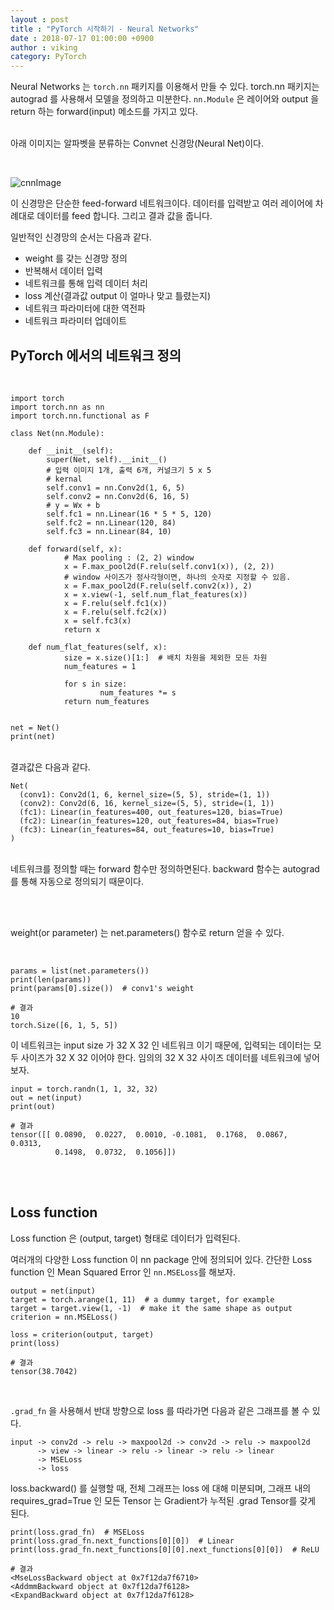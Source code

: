 ```yaml
---
layout : post
title : "PyTorch 시작하기 - Neural Networks"
date : 2018-07-17 01:00:00 +0900
author : viking
category: PyTorch
---
```


Neural Networks 는 `torch.nn` 패키지를 이용해서 만들 수 있다.
torch.nn 패키지는 autograd 를 사용해서 모델을 정의하고 미분한다. `nn.Module` 은 레이어와 output 을 return 하는 forward(input) 메소드를 가지고 있다.

<br>아래 이미지는 알파벳을 분류하는 Convnet 신경망(Neural Net)이다.

<br>

![cnnImage](https://pytorch.org/tutorials/_images/mnist.png)

이 신경망은 단순한 feed-forward 네트워크이다. 데이터를 입력받고 여러 레이어에 차례대로 데이터를 feed 합니다. 그리고 결과 값을 줍니다.

일반적인 신경망의 순서는 다음과 같다.

- weight 를 갖는 신경망 정의
- 반복해서 데이터 입력
- 네트워크를 통해 입력 데이터 처리
- loss 계산(결과값 output 이 얼마나 맞고 틀렸는지)
- 네트워크 파라미터에 대한 역전파
- 네트워크 파라미터 업데이트

## PyTorch 에서의 네트워크 정의

<br>

```
import torch
import torch.nn as nn
import torch.nn.functional as F

class Net(nn.Module):

	def __init__(self):
		super(Net, self).__init__()
		# 입력 이미지 1개, 출력 6개, 커널크기 5 x 5
		# kernal
		self.conv1 = nn.Conv2d(1, 6, 5)
		self.conv2 = nn.Conv2d(6, 16, 5)
		# y = Wx + b
		self.fc1 = nn.Linear(16 * 5 * 5, 120)
		self.fc2 = nn.Linear(120, 84)
		self.fc3 = nn.Linear(84, 10)

	def forward(self, x):
        	# Max pooling : (2, 2) window
        	x = F.max_pool2d(F.relu(self.conv1(x)), (2, 2))
        	# window 사이즈가 정사각형이면, 하나의 숫자로 지정할 수 있음.
       		x = F.max_pool2d(F.relu(self.conv2(x)), 2)
        	x = x.view(-1, self.num_flat_features(x))
        	x = F.relu(self.fc1(x))
        	x = F.relu(self.fc2(x))
        	x = self.fc3(x)
        	return x

	def num_flat_features(self, x):
        	size = x.size()[1:]  # 배치 차원을 제외한 모든 차원
        	num_features = 1

        	for s in size:
            		num_features *= s
        	return num_features


net = Net()
print(net)
```

<br>
결과값은 다음과 같다.
<br>

```
Net(
  (conv1): Conv2d(1, 6, kernel_size=(5, 5), stride=(1, 1))
  (conv2): Conv2d(6, 16, kernel_size=(5, 5), stride=(1, 1))
  (fc1): Linear(in_features=400, out_features=120, bias=True)
  (fc2): Linear(in_features=120, out_features=84, bias=True)
  (fc3): Linear(in_features=84, out_features=10, bias=True)
)
```

<br>
네트워크를 정의할 때는 forward 함수만 정의하면된다. backward 함수는 autograd 를 통해 자동으로 정의되기 때문이다.

<br><br>

weight(or parameter) 는 net.parameters() 함수로 return 얻을 수 있다.

<br>

```
params = list(net.parameters())
print(len(params))
print(params[0].size())  # conv1's weight

# 결과
10
torch.Size([6, 1, 5, 5])
```

이 네트워크는 input size 가 32 X 32 인 네트워크 이기 때문에, 입력되는 데이터는 모두 사이즈가 32 X 32 이어야 한다. 임의의 32 X 32 사이즈 데이터를 네트워크에 넣어보자.

```
input = torch.randn(1, 1, 32, 32)
out = net(input)
print(out)

# 결과
tensor([[ 0.0890,  0.0227,  0.0010, -0.1081,  0.1768,  0.0867,  0.0313,
          0.1498,  0.0732,  0.1056]])
```

<br><br>

## Loss function

Loss function 은 (output, target) 형태로 데이터가 입력된다.

여러개의 다양한 Loss function 이 nn package 안에 정의되어 있다. 간단한 Loss function 인 Mean Squared Error 인 `nn.MSELoss`를 해보자.

```
output = net(input)
target = torch.arange(1, 11)  # a dummy target, for example
target = target.view(1, -1)  # make it the same shape as output
criterion = nn.MSELoss()

loss = criterion(output, target)
print(loss)

# 결과
tensor(38.7042)
```

<br>

`.grad_fn` 을 사용해서 반대 방향으로 loss 를 따라가면 다음과 같은 그래프를 볼 수 있다.

```
input -> conv2d -> relu -> maxpool2d -> conv2d -> relu -> maxpool2d
      -> view -> linear -> relu -> linear -> relu -> linear
      -> MSELoss
      -> loss
```

loss.backward() 를 실행할 때, 전체 그래프는 loss 에 대해 미분되며, 그래프 내의 requires_grad=True 인 모든 Tensor 는 Gradient가 누적된 .grad Tensor를 갖게 된다.

```
print(loss.grad_fn)  # MSELoss
print(loss.grad_fn.next_functions[0][0])  # Linear
print(loss.grad_fn.next_functions[0][0].next_functions[0][0])  # ReLU

# 결과
<MseLossBackward object at 0x7f12da7f6710>
<AddmmBackward object at 0x7f12da7f6128>
<ExpandBackward object at 0x7f12da7f6128>
```
